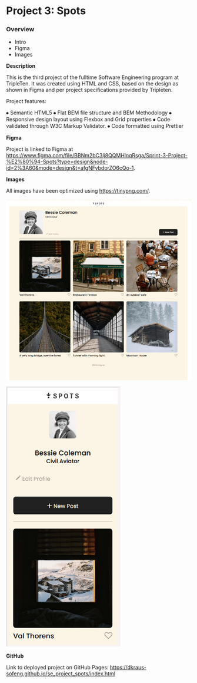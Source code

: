 # Project 3: Spots

### Overview

- Intro
- Figma
- Images

**Description**

This is the third project of the fulltime Software Engineering program at TripleTen. It was created using HTML and CSS, based on the design as shown in Figma and per project specifications provided by Tripleten.

Project features:

⦁ Semantic HTML5
⦁ Flat BEM file structure and BEM Methodology
⦁ Responsive design layout using Flexbox and Grid properties
⦁ Code validated through W3C Markup Validator.
⦁ Code formatted using Prettier

**Figma**

Project is linked to Figma at https://www.figma.com/file/BBNm2bC3lj8QQMHlnqRsga/Sprint-3-Project-%E2%80%94-Spots?type=design&node-id=2%3A60&mode=design&t=afgNFybdorZO6cQo-1.

**Images**

All images have been optimized using https://tinypng.com/.

![Screenshot of the project webpage](images/spots-webpage.png)

![Screenshot of the project webpage](images/spots-mobile.png)

**GitHub**

Link to deployed project on GitHub Pages: https://dkraus-sofeng.github.io/se_project_spots/index.html
